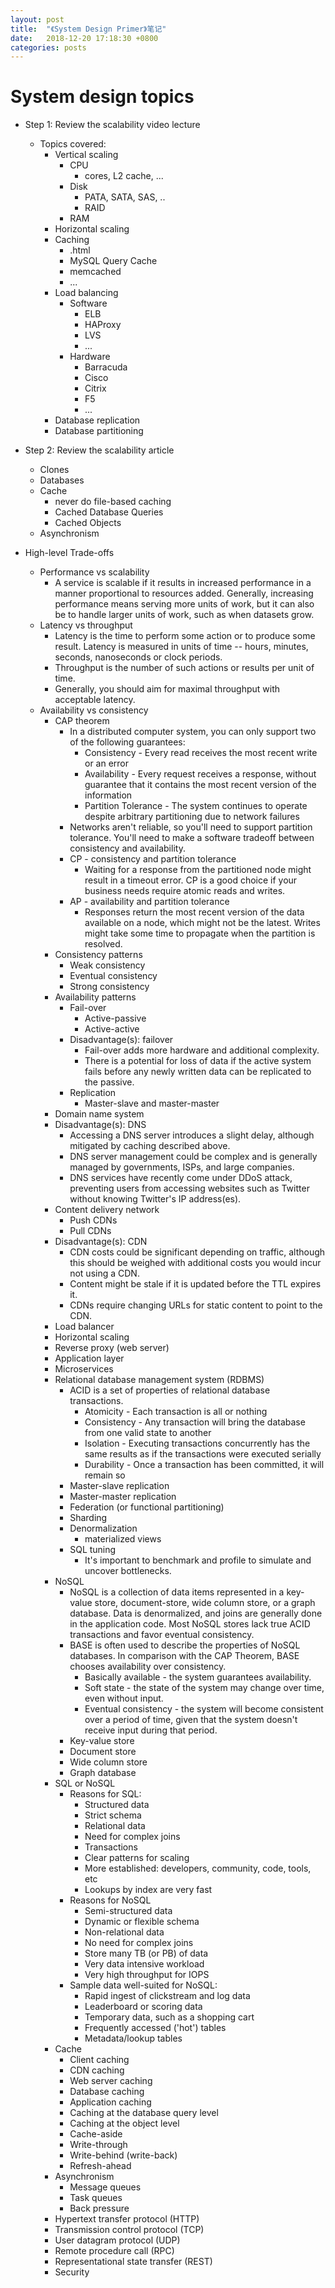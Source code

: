 ```yaml
---
layout: post
title:  "《System Design Primer》笔记"
date:   2018-12-20 17:18:30 +0800
categories: posts
---
```


# System design topics

* Step 1: Review the scalability video lecture
  * Topics covered:
    * Vertical scaling
      * CPU
        * cores, L2 cache, ...
      * Disk
        * PATA, SATA, SAS, ..
        * RAID
      * RAM
    * Horizontal scaling
    * Caching
      * .html
      * MySQL Query Cache
      * memcached
      * ...
    * Load balancing
      * Software
        * ELB
        * HAProxy
        * LVS
        * ...
      * Hardware
        * Barracuda
        * Cisco
        * Citrix
        * F5
        * ...
    * Database replication
    * Database partitioning

* Step 2: Review the scalability article
  * Clones
  * Databases
  * Cache
    * never do file-based caching
    * Cached Database Queries
    * Cached Objects
  * Asynchronism

* High-level Trade-offs
  * Performance vs scalability
    * A service is scalable if it results in increased performance in a manner proportional to resources added. Generally, increasing performance means serving more units of work, but it can also be to handle larger units of work, such as when datasets grow.
  * Latency vs throughput
    * Latency is the time to perform some action or to produce some result. Latency is measured in units of time -- hours, minutes, seconds, nanoseconds or clock periods.
    * Throughput is the number of such actions or results per unit of time.
    * Generally, you should aim for maximal throughput with acceptable latency.
  * Availability vs consistency
    * CAP theorem
      * In a distributed computer system, you can only support two of the following guarantees:
        * Consistency - Every read receives the most recent write or an error
        * Availability - Every request receives a response, without guarantee that it contains the most recent version of the information
        * Partition Tolerance - The system continues to operate despite arbitrary partitioning due to network failures
      * Networks aren't reliable, so you'll need to support partition tolerance. You'll need to make a software tradeoff between consistency and availability.
      * CP - consistency and partition tolerance
        * Waiting for a response from the partitioned node might result in a timeout error. CP is a good choice if your business needs require atomic reads and writes.
      * AP - availability and partition tolerance
        * Responses return the most recent version of the data available on a node, which might not be the latest. Writes might take some time to propagate when the partition is resolved.
    * Consistency patterns
      * Weak consistency
      * Eventual consistency
      * Strong consistency
    * Availability patterns
      * Fail-over
        * Active-passive
        * Active-active
      * Disadvantage(s): failover
        * Fail-over adds more hardware and additional complexity.
        * There is a potential for loss of data if the active system fails before any newly written data can be replicated to the passive.
      * Replication
        * Master-slave and master-master
    * Domain name system
    * Disadvantage(s): DNS
      * Accessing a DNS server introduces a slight delay, although mitigated by caching described above.
      * DNS server management could be complex and is generally managed by governments, ISPs, and large companies.
      * DNS services have recently come under DDoS attack, preventing users from accessing websites such as Twitter without knowing Twitter's IP address(es).
    * Content delivery network
      * Push CDNs
      * Pull CDNs
    * Disadvantage(s): CDN
      * CDN costs could be significant depending on traffic, although this should be weighed with additional costs you would incur not using a CDN.
      * Content might be stale if it is updated before the TTL expires it.
      * CDNs require changing URLs for static content to point to the CDN.
    * Load balancer
    * Horizontal scaling
    * Reverse proxy (web server)
    * Application layer
    * Microservices
    * Relational database management system (RDBMS)
      * ACID is a set of properties of relational database transactions.
        * Atomicity - Each transaction is all or nothing
        * Consistency - Any transaction will bring the database from one valid state to another
        * Isolation - Executing transactions concurrently has the same results as if the transactions were executed serially
        * Durability - Once a transaction has been committed, it will remain so
      * Master-slave replication
      * Master-master replication
      * Federation (or functional partitioning)
      * Sharding
      * Denormalization
        * materialized views
      * SQL tuning
        * It's important to benchmark and profile to simulate and uncover bottlenecks.
    * NoSQL
      * NoSQL is a collection of data items represented in a key-value store, document-store, wide column store, or a graph database. Data is denormalized, and joins are generally done in the application code. Most NoSQL stores lack true ACID transactions and favor eventual consistency.
      * BASE is often used to describe the properties of NoSQL databases. In comparison with the CAP Theorem, BASE chooses availability over consistency.
        * Basically available - the system guarantees availability.
        * Soft state - the state of the system may change over time, even without input.
        * Eventual consistency - the system will become consistent over a period of time, given that the system doesn't receive input during that period.
      * Key-value store
      * Document store
      * Wide column store
      * Graph database
    * SQL or NoSQL
      * Reasons for SQL:
        * Structured data
        * Strict schema
        * Relational data
        * Need for complex joins
        * Transactions
        * Clear patterns for scaling
        * More established: developers, community, code, tools, etc
        * Lookups by index are very fast
      * Reasons for NoSQL
        * Semi-structured data
        * Dynamic or flexible schema
        * Non-relational data
        * No need for complex joins
        * Store many TB (or PB) of data
        * Very data intensive workload
        * Very high throughput for IOPS
      * Sample data well-suited for NoSQL:
        * Rapid ingest of clickstream and log data
        * Leaderboard or scoring data
        * Temporary data, such as a shopping cart
        * Frequently accessed ('hot') tables
        * Metadata/lookup tables
    * Cache
      * Client caching
      * CDN caching
      * Web server caching
      * Database caching
      * Application caching
      * Caching at the database query level
      * Caching at the object level
      * Cache-aside
      * Write-through
      * Write-behind (write-back)
      * Refresh-ahead
    * Asynchronism
      * Message queues
      * Task queues
      * Back pressure
    * Hypertext transfer protocol (HTTP)
    * Transmission control protocol (TCP)
    * User datagram protocol (UDP)
    * Remote procedure call (RPC)
    * Representational state transfer (REST)
    * Security
